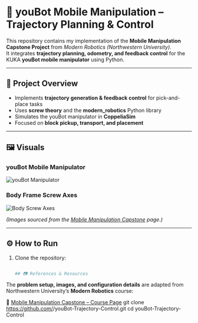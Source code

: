 # 🤖 youBot Mobile Manipulation – Trajectory Planning & Control  

This repository contains my implementation of the **Mobile Manipulation Capstone Project** from *Modern Robotics (Northwestern University)*.  
It integrates **trajectory planning, odometry, and feedback control** for the KUKA **youBot mobile manipulator** using Python.  

---

## 📖 Project Overview  
- Implements **trajectory generation & feedback control** for pick-and-place tasks  
- Uses **screw theory** and the **modern_robotics** Python library  
- Simulates the youBot manipulator in **CoppeliaSim**  
- Focused on **block pickup, transport, and placement**  

---

## 🖼 Visuals  

### youBot Mobile Manipulator
![youBot Manipulator](https://hades.mech.northwestern.edu/images/3/39/YouBot.png)

### Body Frame Screw Axes
![Body Screw Axes](https://hades.mech.northwestern.edu/images/6/6f/YouBotScrewAxes.png)

*(Images sourced from the [Mobile Manipulation Capstone](https://hades.mech.northwestern.edu/index.php/Mobile_Manipulation_Capstone) page.)*  

---

## ⚙️ How to Run  

1. Clone the repository:  
   ```bash

   ## 📷 References & Resources  

The **problem setup, images, and configuration details** are adapted from Northwestern University’s **Modern Robotics** course:  

🔗 [Mobile Manipulation Capstone – Course Page](https://hades.mech.northwestern.edu/index.php/Mobile_Manipulation_Capstone) 
   git clone https://github.com/<your-username>/youBot-Trajectory-Control.git
   cd youBot-Trajectory-Control
